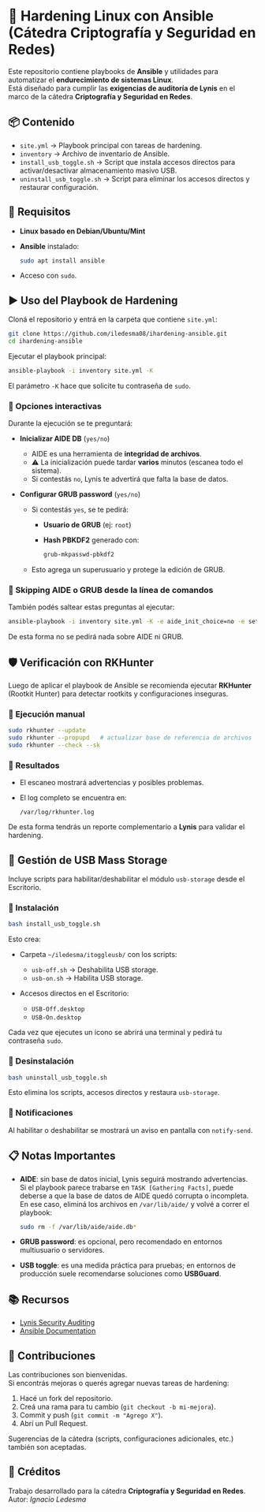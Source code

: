 
# 🔐 Hardening Linux con Ansible (Cátedra Criptografía y Seguridad en Redes)

Este repositorio contiene playbooks de **Ansible** y utilidades para automatizar el **endurecimiento de sistemas Linux**.  
Está diseñado para cumplir las **exigencias de auditoría de Lynis** en el marco de la cátedra **Criptografía y Seguridad en Redes**.

## 📦 Contenido

- `site.yml` → Playbook principal con tareas de hardening.
- `inventory` → Archivo de inventario de Ansible.
- `install_usb_toggle.sh` → Script que instala accesos directos para activar/desactivar almacenamiento masivo USB.
- `uninstall_usb_toggle.sh` → Script para eliminar los accesos directos y restaurar configuración.

## 🚀 Requisitos

- **Linux basado en Debian/Ubuntu/Mint**
- **Ansible** instalado:
  
  ```bash
  sudo apt install ansible
  ```

- Acceso con `sudo`.

## ▶️ Uso del Playbook de Hardening

Cloná el repositorio y entrá en la carpeta que contiene `site.yml`:

```bash
git clone https://github.com/iledesma08/ihardening-ansible.git
cd ihardening-ansible
````

Ejecutar el playbook principal:

```bash
ansible-playbook -i inventory site.yml -K
```

El parámetro `-K` hace que solicite tu contraseña de `sudo`.

### 🔹 Opciones interactivas

Durante la ejecución se te preguntará:

* **Inicializar AIDE DB** (`yes/no`)

  * AIDE es una herramienta de **integridad de archivos**.
  * ⚠️ La inicialización puede tardar **varios** minutos (escanea todo el sistema).
  * Si contestás `no`, Lynis te advertirá que falta la base de datos.

* **Configurar GRUB password** (`yes/no`)

  * Si contestás `yes`, se te pedirá:

    * **Usuario de GRUB** (ej: `root`)
    * **Hash PBKDF2** generado con:

      ```bash
      grub-mkpasswd-pbkdf2
      ```

  * Esto agrega un superusuario y protege la edición de GRUB.

### 🔹 Skipping AIDE o GRUB desde la línea de comandos

También podés saltear estas preguntas al ejecutar:

```bash
ansible-playbook -i inventory site.yml -K -e aide_init_choice=no -e set_grub_password=no
```

De esta forma no se pedirá nada sobre AIDE ni GRUB.

## 🛡️ Verificación con RKHunter

Luego de aplicar el playbook de Ansible se recomienda ejecutar **RKHunter** (Rootkit Hunter) para detectar rootkits y configuraciones inseguras.

### 🔹 Ejecución manual

```bash
sudo rkhunter --update
sudo rkhunter --propupd   # actualizar base de referencia de archivos
sudo rkhunter --check --sk
````

### 🔹 Resultados

* El escaneo mostrará advertencias y posibles problemas.
* El log completo se encuentra en:

  ```
  /var/log/rkhunter.log
  ```

De esta forma tendrás un reporte complementario a **Lynis** para validar el hardening.

## 💽 Gestión de USB Mass Storage

Incluye scripts para habilitar/deshabilitar el módulo `usb-storage` desde el Escritorio.

### 🔹 Instalación

```bash
bash install_usb_toggle.sh
```

Esto crea:

* Carpeta `~/iledesma/itoggleusb/` con los scripts:

  * `usb-off.sh` → Deshabilita USB storage.
  * `usb-on.sh` → Habilita USB storage.
* Accesos directos en el Escritorio:

  * `USB-Off.desktop`
  * `USB-On.desktop`

Cada vez que ejecutes un icono se abrirá una terminal y pedirá tu contraseña `sudo`.

### 🔹 Desinstalación

```bash
bash uninstall_usb_toggle.sh
```

Esto elimina los scripts, accesos directos y restaura `usb-storage`.

### 🔹 Notificaciones

Al habilitar o deshabilitar se mostrará un aviso en pantalla con `notify-send`.

## 📋 Notas Importantes

* **AIDE**: sin base de datos inicial, Lynis seguirá mostrando advertencias.  
  Si el playbook parece trabarse en `TASK [Gathering Facts]`, puede deberse a que
  la base de datos de AIDE quedó corrupta o incompleta.  
  En ese caso, eliminá los archivos en `/var/lib/aide/` y volvé a correr el playbook:

  ```bash
  sudo rm -f /var/lib/aide/aide.db*
  ```
* **GRUB password**: es opcional, pero recomendado en entornos multiusuario o servidores.
* **USB toggle**: es una medida práctica para pruebas; en entornos de producción suele recomendarse soluciones como **USBGuard**.

## 📚 Recursos

* [Lynis Security Auditing](https://cisofy.com/lynis/)
* [Ansible Documentation](https://docs.ansible.com/)

## 🤝 Contribuciones

Las contribuciones son bienvenidas.  
Si encontrás mejoras o querés agregar nuevas tareas de hardening:

1. Hacé un fork del repositorio.  
2. Creá una rama para tu cambio (`git checkout -b mi-mejora`).  
3. Commit y push (`git commit -m "Agrego X"`).  
4. Abrí un Pull Request.  

Sugerencias de la cátedra (scripts, configuraciones adicionales, etc.) también son aceptadas.

## 👥 Créditos

Trabajo desarrollado para la cátedra **Criptografía y Seguridad en Redes**.
Autor: *Ignacio Ledesma*
